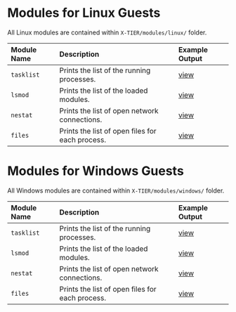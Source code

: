 # Modules for Linux Guests #
All Linux modules are contained within `X-TIER/modules/linux/` folder.

| **Module Name** | **Description** | **Example Output** |
|:----------------|:----------------|:-------------------|
| `tasklist` | Prints the list of the running processes. | [view](LinuxTasklistModule.md) |
| `lsmod` | Prints the list of the loaded modules. | [view](LinuxLsmodModule.md) |
| `nestat` | Prints the list of open network connections. | [view](LinuxNetstatModule.md) |
| `files` | Prints the list of open files for each process. | [view](LinuxFilesModule.md) |

# Modules for Windows Guests #
All Windows modules are contained within `X-TIER/modules/windows/` folder.

| **Module Name** | **Description** | **Example Output** |
|:----------------|:----------------|:-------------------|
| `tasklist` | Prints the list of the running processes. | [view](WindowsTasklistModule.md) |
| `lsmod` | Prints the list of the loaded modules. | [view](WindowsLsmodModule.md) |
| `nestat` | Prints the list of open network connections. | [view](WindowsNetstatModule.md) |
| `files` | Prints the list of open files for each process. | [view](WindowsFilesModule.md) |